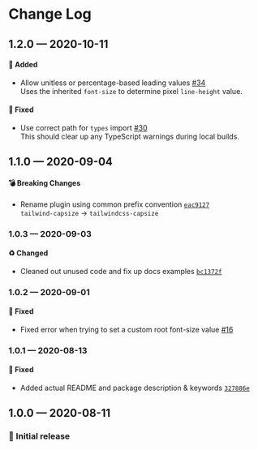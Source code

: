 # Change Log

## 1.2.0 — 2020-10-11

#### 🎁 Added

- Allow unitless or percentage-based leading values [#34](https://github.com/stormwarning/tailwindcss-capsize/pull/34)  
  Uses the inherited `font-size` to determine pixel `line-height` value.

#### 🐛 Fixed

- Use correct path for `types` import [#30](https://github.com/stormwarning/tailwindcss-capsize/pull/30)  
  This should clear up any TypeScript warnings during local builds.

## 1.1.0 — 2020-09-04

#### 💣 Breaking Changes

- Rename plugin using common prefix convention [`eac9127`](https://github.com/stormwarning/tailwindcss-capsize/commit/eac91277f979ef4233790deedb76cf3ac9b8a9c1) \
  `tailwind-capsize` → `tailwindcss-capsize`

### 1.0.3 — 2020-09-03

#### ♻️ Changed

- Cleaned out unused code and fix up docs examples [`bc1372f`](https://github.com/stormwarning/tailwindcss-capsize/commit/bc1372f8a6b96a0b19d2ce48dcbda598a715c25c)

### 1.0.2 — 2020-09-01

#### 🐛 Fixed

- Fixed error when trying to set a custom root font-size value [#16](https://github.com/stormwarning/tailwindcss-capsize/pull/16)

### 1.0.1 — 2020-08-13

#### 🐛 Fixed

- Added actual README and package description & keywords [`327886e`](https://github.com/stormwarning/tailwindcss-capsize/commit/327886ed2b57e76a12424bf6050ac193e0c23d10)

## 1.0.0 — 2020-08-11

### 🎉 Initial release
